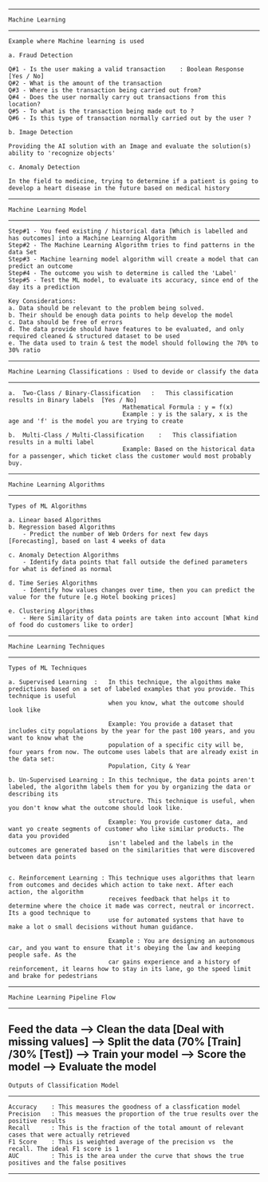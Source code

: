 -----------------------------------------------------------------------------------------------------------------------------------------------------------
    Machine Learning

-----------------------------------------------------------------------------------------------------------------------------------------------------------

    Example where Machine learning is used

    a. Fraud Detection

    Q#1 - Is the user making a valid transaction    : Boolean Response [Yes / No]
    Q#2 - What is the amount of the transaction
    Q#3 - Where is the transaction being carried out from?
    Q#4 - Does the user normally carry out transactions from this location?
    Q#5 - To what is the transaction being made out to ?
    Q#6 - Is this type of transaction normally carried out by the user ?

    b. Image Detection

    Providing the AI solution with an Image and evaluate the solution(s) ability to 'recognize objects'

    c. Anomaly Detection

    In the field to medicine, trying to determine if a patient is going to develop a heart disease in the future based on medical history

-----------------------------------------------------------------------------------------------------------------------------------------------------------
    Machine Learning Model

-----------------------------------------------------------------------------------------------------------------------------------------------------------
    
    Step#1 - You feed existing / historical data [Which is labelled and has outcomes] into a Machine Learning Algorithm
    Step#2 - The Machine Learning Algorithm tries to find patterns in the data Set
    Step#3 - Machine learning model algorithm will create a model that can predict an outcome
    Step#4 - The outcome you wish to determine is called the 'Label'
    Step#5 - Test the ML model, to evaluate its accuracy, since end of the day its a prediction

    Key Considerations:
    a. Data should be relevant to the problem being solved.
    b. Their should be enough data points to help develop the model
    c. Data should be free of errors
    d. The data provide should have features to be evaluated, and only required cleaned & structured dataset to be used
    e. The data used to train & test the model should following the 70% to 30% ratio


-----------------------------------------------------------------------------------------------------------------------------------------------------------
    Machine Learning Classifications : Used to devide or classify the data

-----------------------------------------------------------------------------------------------------------------------------------------------------------    

    a.  Two-Class / Binary-Classification   :   This classification results in Binary labels  [Yes / No]
                                    Mathematical Formula : y = f(x)
                                    Example : y is the salary, x is the age and 'f' is the model you are trying to create

    b.  Multi-Class / Multi-Classification    :   This classifiation results in a multi label
                                    Example: Based on the historical data for a passenger, which ticket class the customer would most probably buy.

-----------------------------------------------------------------------------------------------------------------------------------------------------------
    Machine Learning Algorithms

-----------------------------------------------------------------------------------------------------------------------------------------------------------    
    Types of ML Algorithms
    
    a. Linear based Algorithms
    b. Regression based Algorithms
        - Predict the number of Web Orders for next few days [Forecasting], based on last 4 weeks of data

    c. Anomaly Detection Algorithms
        - Identify data points that fall outside the defined parameters for what is defined as normal
    
    d. Time Series Algorithms
        - Identify how values changes over time, then you can predict the value for the future [e.g Hotel booking prices]
    
    e. Clustering Algorithms
        - Here Similarity of data points are taken into account [What kind of food do customers like to order]
    
-----------------------------------------------------------------------------------------------------------------------------------------------------------
    Machine Learning Techniques

-----------------------------------------------------------------------------------------------------------------------------------------------------------   
    Types of ML Techniques

    a. Supervised Learning  :   In this technique, the algoithms make predictions based on a set of labeled examples that you provide. This technique is useful
                                when you know, what the outcome should look like

                                Example: You provide a dataset that includes city populations by the year for the past 100 years, and you want to know what the 
                                population of a specific city will be, four years from now. The outcome uses labels that are already exist in the data set: 
                                Population, City & Year

    b. Un-Supervised Learning : In this technique, the data points aren't labeled, the algorithm labels them for you by organizing the data or describing its 
                                structure. This technique is useful, when you don't know what the outcome should look like.

                                Example: You provide customer data, and want yo create segments of customer who like similar products. The data you provided 
                                isn't labeled and the labels in the outcomes are generated based on the similarities that were discovered between data points


    c. Reinforcement Learning : This technique uses algorithms that learn from outcomes and decides which action to take next. After each action, the algorithm 
                                receives feedback that helps it to determine where the choice it made was correct, neutral or incorrect. Its a good technique to 
                                use for automated systems that have to make a lot o small decisions without human guidance.

                                Example : You are designing an autonomous car, and you want to ensure that it's obeying the law and keeping people safe. As the 
                                car gains experience and a history of reinforcement, it learns how to stay in its lane, go the speed limit and brake for pedestrians
-----------------------------------------------------------------------------------------------------------------------------------------------------------
    Machine Learning Pipeline Flow

----------------------------------------------------------------------------------------------------------------------------------------------------------- 
Feed the data --> Clean the data [Deal with missing values] --> Split the data (70% [Train] /30% [Test]) --> Train your model --> Score the model --> Evaluate the model
-----------------------------------------------------------------------------------------------------------------------------------------------------------
    Outputs of Classification Model

-----------------------------------------------------------------------------------------------------------------------------------------------------------   
    Accuracy    : This measures the goodness of a classfication model
    Precision   : This measues the proportion of the true results over the positive results
    Recall      : This is the fraction of the total amount of relevant cases that were actually retrieved
    F1 Score    : This is weighted average of the precision vs  the recall. The ideal F1 score is 1
    AUC         : This is the area under the curve that shows the true positives and the false positives
-----------------------------------------------------------------------------------------------------------------------------------------------------------    